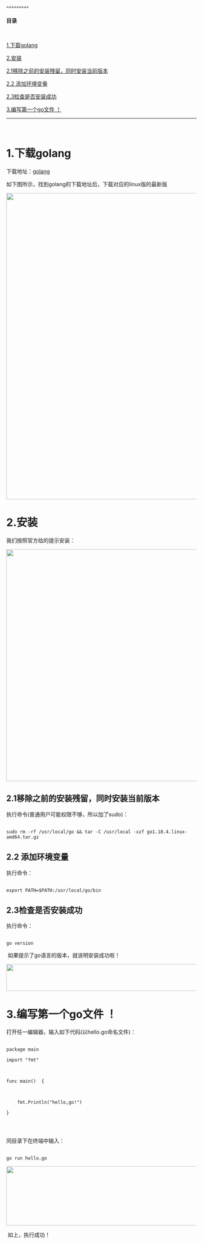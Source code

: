 
<BlogInfo title="golang学习笔记系列之go语言的环境搭建-linux系统" author="白日梦想猿" pv=0 read_times=0 pre_cost_time=5 category="golang" tag_list="['golang', '安装', '环境搭建']" create_time="2022.07.28 12:38:00" update_time="2022.09.10 18:08:00" />

^^^^^^^^^
<p><strong>目录</strong></p>

<p>&nbsp;</p>

<p><a href="#1.%E4%B8%8B%E8%BD%BDgolang">1.下载golang</a></p>

<p><a href="#2.%E5%AE%89%E8%A3%85">2.安装</a></p>

<p><a href="#2.1%E7%A7%BB%E9%99%A4%E4%B9%8B%E5%89%8D%E7%9A%84%E5%AE%89%E8%A3%85%E6%AE%8B%E7%95%99%EF%BC%8C%E5%90%8C%E6%97%B6%E5%AE%89%E8%A3%85%E5%BD%93%E5%89%8D%E7%89%88%E6%9C%AC">2.1移除之前的安装残留，同时安装当前版本</a></p>

<p><a href="#2.2%20%E6%B7%BB%E5%8A%A0%E7%8E%AF%E5%A2%83%E5%8F%98%E9%87%8F">2.2 添加环境变量</a></p>

<p><a href="#2.3%E6%A3%80%E6%9F%A5%E6%98%AF%E5%90%A6%E5%AE%89%E8%A3%85%E6%88%90%E5%8A%9F">2.3检查是否安装成功</a></p>

<p><a href="#3.%E7%BC%96%E5%86%99%E7%AC%AC%E4%B8%80%E4%B8%AAgo%E6%96%87%E4%BB%B6%C2%A0%EF%BC%81">3.编写第一个go文件&nbsp;！</a></p>

<hr />
<p>&nbsp;</p>

<h1>1.下载golang</h1>

<p>下载地址：<a class="link-info" href="https://golang.google.cn/dl/" title="golang">golang</a></p>

<p>如下图所示，找到golang的下载地址后，下载对应的linux版的最新版</p>

<p><img alt="" src="https://img-blog.csdnimg.cn/de69d45f1c174e64a5009871286a6d64.png" style="height:811px; width:1200px" /></p>

<h1>2.安装</h1>

<p>我们按照官方给的提示安装：</p>

<p><img alt="" src="https://img-blog.csdnimg.cn/e3cc07dee84745b0a405e8115cf53420.png" style="height:614px; width:833px" /></p>

<h2>2.1移除之前的安装残留，同时安装当前版本</h2>

<p>执行命令(普通用户可能权限不够，所以加了sudo)：</p>

<pre>
<code class="language-bash">sudo rm -rf /usr/local/go &amp;&amp; tar -C /usr/local -xzf go1.18.4.linux-amd64.tar.gz</code></pre>

<h2>2.2 添加环境变量</h2>

<p>执行命令：</p>

<pre>
<code class="language-bash">export PATH=$PATH:/usr/local/go/bin</code></pre>

<h2>2.3检查是否安装成功</h2>

<p>执行命令：</p>

<pre>
<code class="language-bash">go version</code></pre>

<p>&nbsp;如果提示了go语言的版本，就说明安装成功啦！</p>

<p><img alt="" src="https://img-blog.csdnimg.cn/28ba454d83824328a6f615ca2228563f.png" style="height:71px; width:719px" /></p>

<h1>3.编写第一个go文件&nbsp;！</h1>

<p>打开任一编辑器，输入如下代码(以hello.go命名文件)：</p>

<pre>
<code class="language-Go">package main
import "fmt"

func main()  {
	
	fmt.Println("hello,go!")
}

</code></pre>

<p>同目录下在终端中输入：</p>

<pre>
<code class="language-bash">go run hello.go</code></pre>

<p><img alt="" src="https://img-blog.csdnimg.cn/ce848144e51a43c8a4f31e4f99cdfe1e.png" style="height:157px; width:565px" /></p>

<p>&nbsp;如上，执行成功！</p>
